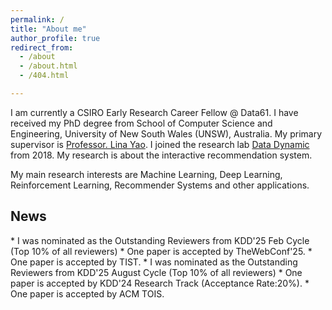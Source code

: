 ---permalink: /title: "About me"author_profile: trueredirect_from:   - /about  - /about.html  - /404.html---I am currently a CSIRO Early Research Career Fellow @ Data61. I have received my PhD degree from School of Computer Science and Engineering, University of New South Wales (UNSW), Australia. My primary supervisor is [Professor. Lina Yao](http://linayao.com). I joined the research lab [Data Dynamic](http://insdata.org/beta) from 2018. My research is about the interactive recommendation system.My main research interests are Machine Learning, Deep Learning, Reinforcement Learning, Recommender Systems and other applications.<h2>News</h2>* I was nominated as the Outstanding Reviewers from KDD'25 Feb Cycle (Top 10% of all reviewers)* One paper is accepted by TheWebConf'25.* One paper is accepted by TIST.* I was nominated as the Outstanding Reviewers from KDD'25 August Cycle (Top 10% of all reviewers)* One paper is accepted by KDD'24 Research Track (Acceptance Rate:20%).* One paper is accepted by ACM TOIS.